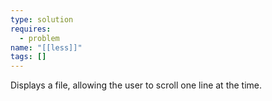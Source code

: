 ```yaml
---
type: solution
requires:
  - problem
name: "[[less]]"
tags: []
---
```

Displays a file, allowing the user to scroll one line at the time.